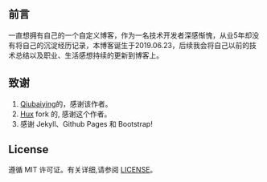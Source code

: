 ##  前言

一直想拥有自己的一个自定义博客，作为一名技术开发者深感惭愧，从业5年却没有将自己的沉淀经历记录，本博客诞生于2019.06.23，后续我会将自己以前的技术总结以及职业、生活感想持续的更新到博客上。

## 致谢
1. [Qiubaiying](https://github.com/qiubaiying/qiubaiying.github.io)的，感谢该作者。
2. [Hux](https://github.com/Huxpro/huxpro.github.io) fork 的, 感谢这个作者。 
2. 感谢 Jekyll、Github Pages 和 Bootstrap!

## License

遵循 MIT 许可证。有关详细,请参阅 [LICENSE](https://github.com/qiubaiying/qiubaiying.github.io/blob/master/LICENSE)。

